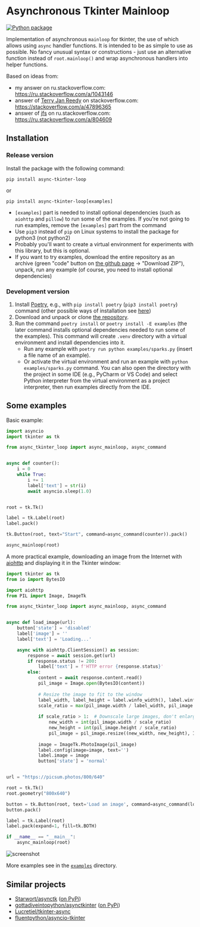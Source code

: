 # Asynchronous Tkinter Mainloop

[![Python package](https://github.com/insolor/asynctk/actions/workflows/python-package.yml/badge.svg)](https://github.com/insolor/asynctk/actions/workflows/python-package.yml)

Implementation of asynchronous `mainloop` for tkinter, the use of which allows using `async` handler functions.
It is intended to be as simple to use as possible. No fancy unusual syntax or constructions - just use an alternative
function instead of `root.mainloop()` and wrap asynchronous handlers into helper functions.

Based on ideas from:

* my answer on ru.stackoverflow.com: <https://ru.stackoverflow.com/a/1043146>
* answer of [Terry Jan Reedy](https://stackoverflow.com/users/722804) on stackoverflow.com:
  <https://stackoverflow.com/a/47896365>
* answer of [jfs](https://ru.stackoverflow.com/users/23044) on ru.stackoverflow.com:
  <https://ru.stackoverflow.com/a/804609>

## Installation

### Release version

Install the package with the following command:

```
pip install async-tkinter-loop
```
or
```
pip install async-tkinter-loop[examples]
```

- `[examples]` part is needed to install optional dependencies (such as `aiohttp` and `pillow`) to run some of the
  examples. If you're not going to run examples, remove the `[examples]` part from the command
- Use `pip3` instead of `pip` on Linux systems to install the package for python3 (not python2)
- Probably you'll want to create a virtual environment for experiments with this library, but this is optional.
- If you want to try examples, download the entire repository as an archive (green "code" button on
  [the github page](https://github.com/insolor/async-tkinter-loop) →
  "Download ZIP"), unpack, run any example (of course, you need to install optional dependencies)

### Development version

1. Install [Poetry](https://python-poetry.org), e.g., with `pip install poetry` (`pip3 install poetry`) command
   (other possible ways of installation see [here](https://python-poetry.org/docs/#installation))
2. Download and unpack or clone [the repository](https://github.com/insolor/async-tkinter-loop).
3. Run the command `poetry install` or `poetry install -E examples` (the later command installs optional dependencies
   needed to run some of the examples). This command will create `.venv` directory with a virtual environment and
   install dependencies into it.
   - Run any example with `poetry run python examples/sparks.py` (insert a file name of an example).
   - Or activate the virtual environment and run an example with `python examples/sparks.py` command. You can also open
     the directory with the project in some IDE (e.g., PyCharm or VS Code) and select Python interpreter from the
     virtual environment as a project interpreter, then run examples directly from the IDE.

## Some examples

Basic example:
```python
import asyncio
import tkinter as tk

from async_tkinter_loop import async_mainloop, async_command


async def counter():
    i = 0
    while True:
        i += 1
        label['text'] = str(i)
        await asyncio.sleep(1.0)


root = tk.Tk()

label = tk.Label(root)
label.pack()

tk.Button(root, text="Start", command=async_command(counter)).pack()

async_mainloop(root)
```

A more practical example, downloading an image from the Internet with [aiohttp](https://github.com/aio-libs/aiohttp)
and displaying it in the Tkinter window:

```python
import tkinter as tk
from io import BytesIO

import aiohttp
from PIL import Image, ImageTk

from async_tkinter_loop import async_mainloop, async_command


async def load_image(url):
    button['state'] = 'disabled'
    label['image'] = ''
    label['text'] = 'Loading...'

    async with aiohttp.ClientSession() as session:
        response = await session.get(url)
        if response.status != 200:
            label['text'] = f'HTTP error {response.status}'
        else:
            content = await response.content.read()
            pil_image = Image.open(BytesIO(content))
            
            # Resize the image to fit to the window
            label_width, label_height = label.winfo_width(), label.winfo_height()
            scale_ratio = max(pil_image.width / label_width, pil_image.height / label_height)
            
            if scale_ratio > 1:  # Downscale large images, don't enlarge little ones
                new_width = int(pil_image.width / scale_ratio)
                new_height = int(pil_image.height / scale_ratio)
                pil_image = pil_image.resize((new_width, new_height), Image.ANTIALIAS)
            
            image = ImageTk.PhotoImage(pil_image)
            label.config(image=image, text='')
            label.image = image
            button['state'] = 'normal'


url = "https://picsum.photos/800/640"

root = tk.Tk()
root.geometry("800x640")

button = tk.Button(root, text='Load an image', command=async_command(load_image, url))
button.pack()

label = tk.Label(root)
label.pack(expand=1, fill=tk.BOTH)

if __name__ == "__main__":
    async_mainloop(root)
```

![screenshot](https://github.com/insolor/async-tkinter-loop/blob/main/img/screenshot.png?raw=true)


More examples see in the [`examples`](https://github.com/insolor/async-tkinter-loop/tree/main/examples) directory.


## Similar projects

* [Starwort/asynctk](https://github.com/Starwort/asynctk) ([on PyPi](https://pypi.org/project/asynctk/))
* [gottadiveintopython/asynctkinter](https://github.com/gottadiveintopython/asynctkinter) ([on PyPi](https://pypi.org/project/asynctkinter/))
* [Lucretiel/tkinter-async](https://github.com/Lucretiel/tkinter-async)
* [fluentpython/asyncio-tkinter](https://github.com/fluentpython/asyncio-tkinter)
